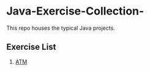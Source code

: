 # Java-Exercise-Collection-
This repo houses the typical Java projects.

## Exercise List
1. <a href="./ex01-ATM/">ATM</a>